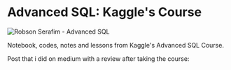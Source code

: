 # Advanced SQL: Kaggle's Course
![Robson Serafim - Advanced SQL](https://user-images.githubusercontent.com/99512194/189778027-50c438c0-dcd6-4f50-89fb-09616efed0b2.png)



Notebook, codes, notes and lessons from Kaggle's Advanced SQL Course.

Post that i did on medium with a review after taking the course: 
